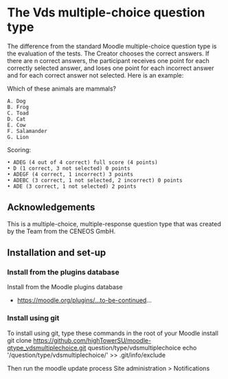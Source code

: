 # The Vds multiple-choice question type

The difference from the standard Moodle multiple-choice question type is the evaluation of the tests. The Creator chooses the correct answers. If there are n correct answers, the participant receives one point for each correctly selected answer, and loses one point for each incorrect answer and for each correct answer not selected. Here is an example:

Which of these animals are mammals?

    A. Dog
    B. Frog
    C. Toad
    D. Cat
    E. Cow
    F. Salamander
    G. Lion

Scoring:

    • ADEG (4 out of 4 correct) full score (4 points)
    • D (1 correct, 3 not selected) 0 points
    • ADEGF (4 correct, 1 incorrect) 3 points
    • ADEBC (3 correct, 1 not selected, 2 incorrect) 0 points
    • ADE (3 correct, 1 not selected) 2 points


## Acknowledgements

This is a multiple-choice, multiple-response question type that was created by
the Team from the CENEOS GmbH.


## Installation and set-up

### Install from the plugins database

Install from the Moodle plugins database
* https://moodle.org/plugins/...to-be-continued...

### Install using git

To install using git, type these commands in the root of your Moodle install
    git clone https://github.com/highTowerSU/moodle-qtype_vdsmultiplechoice.git question/type/vdsmultiplechoice
    echo '/question/type/vdsmultiplechoice/' >> .git/info/exclude

Then run the moodle update process
Site administration > Notifications
